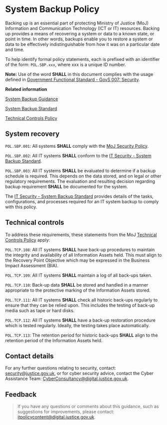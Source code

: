 # System Backup Policy

Backing up is an essential part of protecting Ministry of Justice \(MoJ\) Information and Communication Technology \(ICT or IT\) resources. Backing up provides a means of recovering a system or data to a known state, or point in time. In other words, backups enable you to restore a system or data to be effectively indistinguishable from how it was on a particular date and time.

To help identify formal policy statements, each is prefixed with an identifier of the form: `POL.SBP.xxx`, where xxx is a unique ID number.

**Note:** Use of the word **SHALL** in this document complies with the usage defined in [Government Functional Standard - GovS 007: Security](https://www.gov.uk/government/publications/government-functional-standard-govs-007-security).

**Related information**  


[System Backup Guidance](system-backup-guidance.md)

[System Backup Standard](system-backup-standard.md)

[Technical Controls Policy](technical-controls-policy.md)

## System recovery

`POL.SBP.001`: All systems **SHALL** comply with the [MoJ Security Policy](it-security-policy-overview.md).

`POL.SBP.002`: All IT systems **SHALL** conform to the [IT Security - System Backup Standard](system-backup-standard.md).

`POL.SBP.003`: All IT systems **SHALL** be evaluated to determine if a backup schedule is required. This depends on the data stored, and on legal or other regulatory requirements. The evaluation and resulting decision regarding backup requirement **SHALL** be documented for the system.

The [IT Security - System Backup Standard](system-backup-standard.md) provides details of the tasks, configurations, and processes required for an IT system backup to comply with this policy.

## Technical controls

To address these requirements, these statements from the MoJ [Technical Controls Policy](technical-controls-policy.md) apply:

`POL.TCP.108`: All IT systems **SHALL** have back-up procedures to maintain the integrity and availability of all Information Assets held. This must align to the Recovery Point Objective which may be expressed in the Business Impact Assessment \(BIA\).

`POL.TCP.109`: All IT systems **SHALL** maintain a log of all back-ups taken.

`POL.TCP.110`: Back-up data **SHALL** be stored and handled in a manner appropriate to the protective marking of the Information Assets stored.

`POL.TCP.111`: All IT systems **SHALL** check all historic back-ups regularly to ensure that they can be relied upon. This includes the testing of back-up media such as tape or hard disks.

`POL.TCP.112`: All IT systems **SHALL** have a back-up restoration procedure which is tested regularly. Ideally, the testing takes place automatically.

`POL.TCP.113`: The retention period for historic back-ups **SHALL** align to the retention period of the Information Assets held.

## Contact details

For any further questions relating to security, contact: [security@justice.gov.uk](mailto:security@justice.gov.uk), or for cyber security advice, contact the Cyber Assistance Team: [CyberConsultancy@digital.justice.gov.uk](mailto:CyberConsultancy@digital.justice.gov.uk).

## Feedback

> If you have any questions or comments about this guidance, such as suggestions for improvements, please contact: [itpolicycontent@digital.justice.gov.uk](mailto:itpolicycontent@digital.justice.gov.uk).

